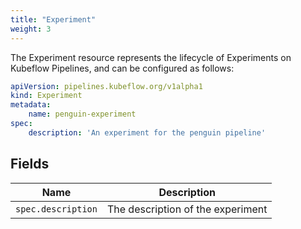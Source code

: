 ```yaml
---
title: "Experiment"
weight: 3
---
```


The Experiment resource represents the lifecycle of Experiments on Kubeflow Pipelines,
and can be configured as follows:

```yaml
apiVersion: pipelines.kubeflow.org/v1alpha1
kind: Experiment
metadata:
    name: penguin-experiment
spec:
    description: 'An experiment for the penguin pipeline'
```

## Fields

| Name | Description |
| --- | --- |
| `spec.description` | The description of the experiment |
